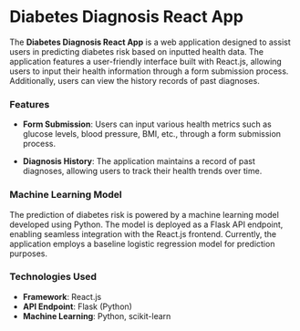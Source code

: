 # Diabetes Diagnosis React App

The **Diabetes Diagnosis React App** is a web application designed to assist users in predicting diabetes risk based on inputted health data. The application features a user-friendly interface built with React.js, allowing users to input their health information through a form submission process. Additionally, users can view the history records of past diagnoses.

### Features

- **Form Submission**: Users can input various health metrics such as glucose levels, blood pressure, BMI, etc., through a form submission process.
  
- **Diagnosis History**: The application maintains a record of past diagnoses, allowing users to track their health trends over time.

### Machine Learning Model

The prediction of diabetes risk is powered by a machine learning model developed using Python. The model is deployed as a Flask API endpoint, enabling seamless integration with the React.js frontend. Currently, the application employs a baseline logistic regression model for prediction purposes.

### Technologies Used

- **Framework**: React.js
- **API Endpoint**: Flask (Python)
- **Machine Learning**: Python, scikit-learn